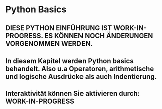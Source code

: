 # Python Basics

## **DIESE PYTHON EINFÜHRUNG IST WORK-IN-PROGRESS. ES KÖNNEN NOCH ÄNDERUNGEN VORGENOMMEN WERDEN.**

## In diesem Kapitel werden Python basics behandelt. Also u.a Operatoren, arithmetische und logische Ausdrücke als auch Indentierung.

## **Interaktivität können Sie aktivieren durch: WORK-IN-PROGRESS**